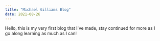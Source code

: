```yaml
---
title: "Michael Gilliams Blog"
date: 2021-08-26
---
```

Hello, this is my very first blog that I've made, stay continued for more as I go along learning as much as I can!
